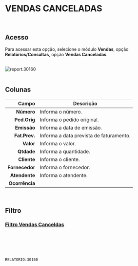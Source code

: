 # VENDAS CANCELADAS
<br>

## Acesso
Para acessar esta opção, selecione o módulo **Vendas**, opção **Relatórios/Consultas**, opção **Vendas Canceladas**.
<br>
<br>

![report.30160](https://raw.githubusercontent.com/netforcews/docs-siscom/master/relatorios/imagens/report.30160.png)
<br>
<br>

## Colunas
Campo | Descrição
--:|---
**Número** | Informa o número.
**Ped.Orig** | Informa o pedido original.
**Emissão** | Informa a data de emissão.
**Fat.Prev.** | Informa a data prevista de faturamento.
**Valor** | Informa o valor.
**Qtdade** | Informa a quantidade.
**Cliente** | Informa o cliente.
**Fornecedor** | Informa o fornecedor.
**Atendente** | Informa o atendente.
**Ocorrência** | 
<br>

## Filtro
### [Filtro Vendas Canceldas](/geral/rep-filtro-vendacanceladas.md)
<br>
<br>
<br>
<br>

```RELATORIO:30160```
